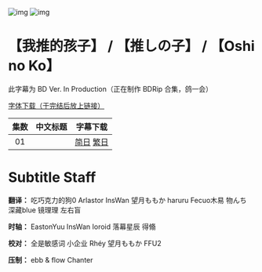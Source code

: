![img](https://p.inari.site/usr/505/643a357ce6b9a.jpg)
![img](https://p.inari.site/kitauji/202306/26/oshinokoep10.jpg)

# 【我推的孩子】 / 【推しの子】 / 【Oshi no Ko】

此字幕为 BD Ver. In Production（正在制作 BDRip 合集，鸽一会）

[字体下载（于完结后放上链接）]()

|集数|中文标题|字幕下载|
|:-:|:-:|:-:|
|01||[简日]() [繁日]()|

# Subtitle Staff

**翻译：** 吃巧克力的狗0  Arlastor  InsWan  望月ももか  haruru  Fecuo木易  物んち  深藏blue  镜理理  左右盲

**时轴：** EastonYuu  InsWan  Ioroid  落幕星辰  得翛

**校对：** 全是敏感词  小企业  Rhéy  望月ももか  FFU2

**压制：** ebb & flow  Chanter